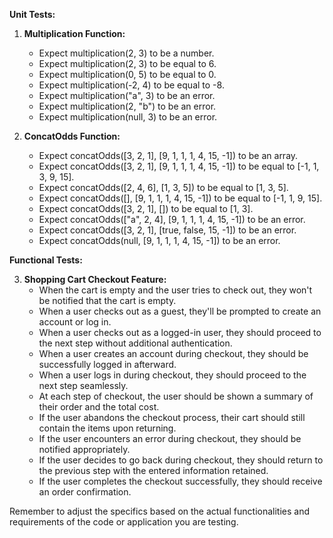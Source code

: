 **Unit Tests:**

1. **Multiplication Function:**
   - Expect multiplication(2, 3) to be a number.
   - Expect multiplication(2, 3) to be equal to 6.
   - Expect multiplication(0, 5) to be equal to 0.
   - Expect multiplication(-2, 4) to be equal to -8.
   - Expect multiplication("a", 3) to be an error.
   - Expect multiplication(2, "b") to be an error.
   - Expect multiplication(null, 3) to be an error.

2. **ConcatOdds Function:**
   - Expect concatOdds([3, 2, 1], [9, 1, 1, 1, 4, 15, -1]) to be an array.
   - Expect concatOdds([3, 2, 1], [9, 1, 1, 1, 4, 15, -1]) to be equal to [-1, 1, 3, 9, 15].
   - Expect concatOdds([2, 4, 6], [1, 3, 5]) to be equal to [1, 3, 5].
   - Expect concatOdds([], [9, 1, 1, 1, 4, 15, -1]) to be equal to [-1, 1, 9, 15].
   - Expect concatOdds([3, 2, 1], []) to be equal to [1, 3].
   - Expect concatOdds(["a", 2, 4], [9, 1, 1, 1, 4, 15, -1]) to be an error.
   - Expect concatOdds([3, 2, 1], [true, false, 15, -1]) to be an error.
   - Expect concatOdds(null, [9, 1, 1, 1, 4, 15, -1]) to be an error.

**Functional Tests:**

3. **Shopping Cart Checkout Feature:**
   - When the cart is empty and the user tries to check out, they won't be notified that the cart is empty.
   - When a user checks out as a guest, they'll be prompted to create an account or log in.
   - When a user checks out as a logged-in user, they should proceed to the next step without additional authentication.
   - When a user creates an account during checkout, they should be successfully logged in afterward.
   - When a user logs in during checkout, they should proceed to the next step seamlessly.
   - At each step of checkout, the user should be shown a summary of their order and the total cost.
   - If the user abandons the checkout process, their cart should still contain the items upon returning.
   - If the user encounters an error during checkout, they should be notified appropriately.
   - If the user decides to go back during checkout, they should return to the previous step with the entered information retained.
   - If the user completes the checkout successfully, they should receive an order confirmation.

Remember to adjust the specifics based on the actual functionalities and requirements of the code or application you are testing.